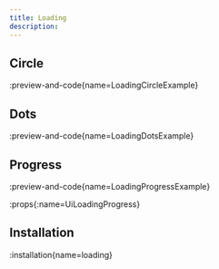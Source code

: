```yaml
---
title: Loading
description:
---
```


## Circle

:preview-and-code{name=LoadingCircleExample}

## Dots

:preview-and-code{name=LoadingDotsExample}

## Progress

:preview-and-code{name=LoadingProgressExample}

:props{:name=UiLoadingProgress}

## Installation

:installation{name=loading}
